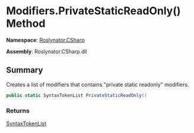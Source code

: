 # Modifiers\.PrivateStaticReadOnly\(\) Method

**Namespace**: [Roslynator.CSharp](../../README.md)

**Assembly**: Roslynator\.CSharp\.dll

## Summary

Creates a list of modifiers that contains "private static readonly" modifiers\.

```csharp
public static SyntaxTokenList PrivateStaticReadOnly()
```

### Returns

[SyntaxTokenList](https://docs.microsoft.com/en-us/dotnet/api/microsoft.codeanalysis.syntaxtokenlist)

